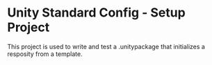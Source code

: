 # Unity Standard Config - Setup Project
This project is used to write and test a .unitypackage that initializes a resposity from a template.